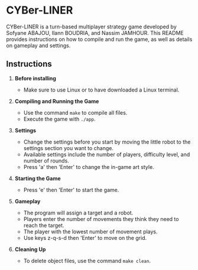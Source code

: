 # CYBer-LINER

CYBer-LINER is a turn-based multiplayer strategy game developed by Sofyane ABAJOU, Ilann BOUDRIA, and Nassim JAMHOUR. 
This README provides instructions on how to compile and run the game, as well as details on gameplay and settings.

## Instructions

1. **Before installing**
   - Make sure to use Linux or to have downloaded a Linux terminal.

3. **Compiling and Running the Game**
   - Use the command `make` to compile all files.
   - Execute the game with `./app`.

4. **Settings**
   - Change the settings before you start by moving the little robot to the settings section you want to change.
   - Available settings include the number of players, difficulty level, and number of rounds.
   - Press 'a' then 'Enter' to change the in-game art style.

5. **Starting the Game**
   - Press 'e' then 'Enter' to start the game.

6. **Gameplay**
   - The program will assign a target and a robot.
   - Players enter the number of movements they think they need to reach the target.
   - The player with the lowest number of movement plays.
   - Use keys z-q-s-d then 'Enter' to move on the grid.

7. **Cleaning Up**
   - To delete object files, use the command `make clean`.
